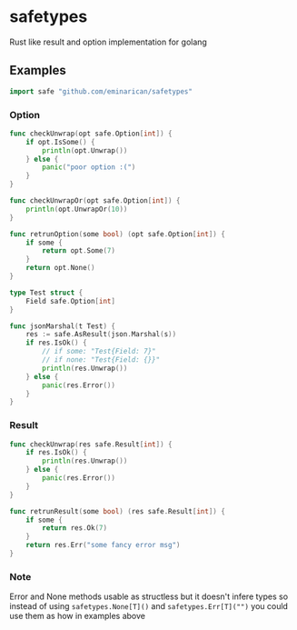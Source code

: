 # safetypes
Rust like result and option implementation for golang

## Examples

```go
import safe "github.com/eminarican/safetypes"
```

### Option
```go
func checkUnwrap(opt safe.Option[int]) {
    if opt.IsSome() {
        println(opt.Unwrap())
    } else {
        panic("poor option :(")
    }
}
```
```go
func checkUnwrapOr(opt safe.Option[int]) {
    println(opt.UnwrapOr(10))
}
```
```go
func retrunOption(some bool) (opt safe.Option[int]) {
    if some {
        return opt.Some(7)
    }
    return opt.None()
}
```
```go
type Test struct {
    Field safe.Option[int]
}

func jsonMarshal(t Test) {
    res := safe.AsResult(json.Marshal(s))
    if res.IsOk() {
        // if some: "Test{Field: 7}"
        // if none: "Test{Field: {}}"
        println(res.Unwrap())
    } else {
        panic(res.Error())
    }
}
```

### Result
```go
func checkUnwrap(res safe.Result[int]) {
    if res.IsOk() {
        println(res.Unwrap())
    } else {
        panic(res.Error())
    }
}
```
```go
func retrunResult(some bool) (res safe.Result[int]) {
    if some {
        return res.Ok(7)
    }
    return res.Err("some fancy error msg")
}
```

### Note
Error and None methods usable as structless but it doesn't infere types so instead of using `safetypes.None[T]()` and `safetypes.Err[T]("")` you could use them as how in examples above
